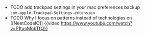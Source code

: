 - TODO add trackpad settings in your mac preferences backup `com.apple.Trackpad-Settings.extension`
- TODO Why I focus on patterns instead of technologies on [[NeetCodeIO]]
  {{video https://www.youtube.com/watch?v=F1tuoMobTfQ}}